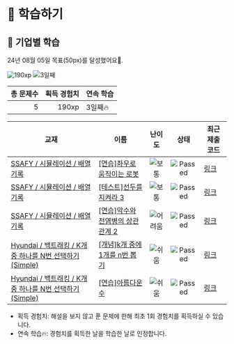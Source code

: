 # 📖 학습하기

## 🚀 기업별 학습
24년 08월 05일 목표(50px)를 달성했어요🥳.

![190xp](https://img.shields.io/badge/EXP-190xp-%235cb85c.svg?for-the-badge)
![3일째](https://img.shields.io/badge/연속학습-3일째-%23E34F26.svg?for-the-badge)

|총 문제수|획득 경험치|연속 학습|
|---:|---:|---|
5|190xp|3일째🔥|

|교재|이름|난이도|상태|최근 제출 코드|
|---|---|:---:|:---:|---|
|[SSAFY / 시뮬레이션 / 배열 기록](https://www.codetree.ai/missions?missionId=20)|[[연습]좌우로 움직이는 로봇](https://www.codetree.ai/missions/20/problems/robot-moving-from-side-to-side)|![보통][medium]|![Passed][passed]|[링크](https://github.com/maxbort/codetree-TILs/blob/main/240805/%EC%A2%8C%EC%9A%B0%EB%A1%9C%20%EC%9B%80%EC%A7%81%EC%9D%B4%EB%8A%94%20%EB%A1%9C%EB%B4%87/robot-moving-from-side-to-side.py)|
|[SSAFY / 시뮬레이션 / 배열 기록](https://www.codetree.ai/missions?missionId=20)|[[테스트]선두를 지켜라 3](https://www.codetree.ai/missions/20/problems/keep-the-lead-3)|![보통][medium]|![Passed][passed]|[링크](https://github.com/maxbort/codetree-TILs/blob/main/240805/%EC%84%A0%EB%91%90%EB%A5%BC%20%EC%A7%80%EC%BC%9C%EB%9D%BC%203/keep-the-lead-3.py)|
|[SSAFY / 시뮬레이션 / 배열 기록](https://www.codetree.ai/missions?missionId=20)|[[연습]악수와 전염병의 상관관계 2](https://www.codetree.ai/missions/20/problems/correlation-between-shaking-hands-and-infectious-diseases2)|![어려움][hard]|![Passed][passed]|[링크](https://github.com/maxbort/codetree-TILs/blob/main/240805/%EC%95%85%EC%88%98%EC%99%80%20%EC%A0%84%EC%97%BC%EB%B3%91%EC%9D%98%20%EC%83%81%EA%B4%80%EA%B4%80%EA%B3%84%202/correlation-between-shaking-hands-and-infectious-diseases2.py)|
|[Hyundai / 백트래킹 / K개 중 하나를 N번 선택하기(Simple)](https://www.codetree.ai/missions?missionId=17)|[[개념]k개 중에 1개를 n번 뽑기](https://www.codetree.ai/missions/17/problems/n-permutations-of-k-with-repetition)|![쉬움][easy]|![Passed][passed]|[링크](https://github.com/maxbort/codetree-TILs/blob/main/240805/k%EA%B0%9C%20%EC%A4%91%EC%97%90%201%EA%B0%9C%EB%A5%BC%20n%EB%B2%88%20%EB%BD%91%EA%B8%B0/n-permutations-of-k-with-repetition.py)|
|[Hyundai / 백트래킹 / K개 중 하나를 N번 선택하기(Simple)](https://www.codetree.ai/missions?missionId=17)|[[연습]아름다운 수](https://www.codetree.ai/missions/17/problems/beautiful-number)|![쉬움][easy]|![Passed][passed]|[링크](https://github.com/maxbort/codetree-TILs/blob/main/240805/%EC%95%84%EB%A6%84%EB%8B%A4%EC%9A%B4%20%EC%88%98/beautiful-number.py)|


* 획득 경험치: 해설을 보지 않고 푼 문제에 한해 최초 1회 경험치를 획득하실 수 있습니다.
* 연속 학습🔥: 경험치를 획득한 날을 학습한 날로 인정합니다.










[b5]: https://img.shields.io/badge/Bronze_5-%235D3E31.svg
[b4]: https://img.shields.io/badge/Bronze_4-%235D3E31.svg
[b3]: https://img.shields.io/badge/Bronze_3-%235D3E31.svg
[b2]: https://img.shields.io/badge/Bronze_2-%235D3E31.svg
[b1]: https://img.shields.io/badge/Bronze_1-%235D3E31.svg
[s5]: https://img.shields.io/badge/Silver_5-%23394960.svg
[s4]: https://img.shields.io/badge/Silver_4-%23394960.svg
[s3]: https://img.shields.io/badge/Silver_3-%23394960.svg
[s2]: https://img.shields.io/badge/Silver_2-%23394960.svg
[s1]: https://img.shields.io/badge/Silver_1-%23394960.svg
[g5]: https://img.shields.io/badge/Gold_5-%23FFC433.svg
[g4]: https://img.shields.io/badge/Gold_4-%23FFC433.svg
[g3]: https://img.shields.io/badge/Gold_3-%23FFC433.svg
[g2]: https://img.shields.io/badge/Gold_2-%23FFC433.svg
[g1]: https://img.shields.io/badge/Gold_1-%23FFC433.svg
[p5]: https://img.shields.io/badge/Platinum_5-%2376DDD8.svg
[p4]: https://img.shields.io/badge/Platinum_4-%2376DDD8.svg
[p3]: https://img.shields.io/badge/Platinum_3-%2376DDD8.svg
[p2]: https://img.shields.io/badge/Platinum_2-%2376DDD8.svg
[p1]: https://img.shields.io/badge/Platinum_1-%2376DDD8.svg
[passed]: https://img.shields.io/badge/Passed-%23009D27.svg
[failed]: https://img.shields.io/badge/Failed-%23D24D57.svg
[easy]: https://img.shields.io/badge/쉬움-%235cb85c.svg?for-the-badge
[medium]: https://img.shields.io/badge/보통-%23FFC433.svg?for-the-badge
[hard]: https://img.shields.io/badge/어려움-%23D24D57.svg?for-the-badge